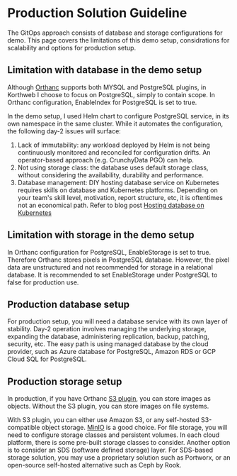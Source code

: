 # Production Solution Guideline

The GitOps approach consists of database and storage configurations for demo. This page covers the limitations of this demo setup, considrations for scalability and options for production setup.

## Limitation with database in the demo setup
Although [Orthanc](https://book.orthanc-server.com/faq/orthanc-storage.html?highlight=database) supports both MYSQL and PostgreSQL plugins, in Korthweb I choose to focus on PostgreSQL, simply to contain scope. In Orthanc configuration, EnableIndex for PostgreSQL is set to true.

In the demo setup, I used Helm chart to configure PostgreSQL service, in its own namespace in the same cluster. While it automates the configuration, the following day-2 issues will surface:

1. Lack of immutability: any workload deployed by Helm is not being continuously monitored and reconciled for configuration drifts. An operator-based approach (e.g. CrunchyData PGO) can help.
2. Not using storage class: the database uses default storage class, without considering the availability, durability and performance.
3. Database management: DIY hosting database service on Kubernetes requires skills on database and Kubernetes platforms. Depending on your team's skill level, motivation, report structure, etc, it is oftentimes not an economical path. Refer to blog post [Hosting database on Kubernetes](https://www.digihunch.com/2022/05/hosting-database-on-kubernetes/)

## Limitation with storage in the demo setup
In Orthanc configuration for PostgreSQL, EnableStorage is set to true. Therefore Orthanc stores pixels in PostgreSQL database. However, the pixel data are unstructured and not recommended for storage in a relational database. It is recommended to set EnableStorage under PostgreSQL to false for production use.

## Production database setup
For production setup, you will need a database service with its own layer of stability. Day-2 operation involves managing the underlying storage, expanding the database, administering replication, backup, patching, security, etc. The easy path is using managed database by the cloud provider, such as Azure database for PostgreSQL, Amazon RDS or GCP Cloud SQL for PostgreSQL. 

## Production storage setup
In production, if you have Orthanc [S3 plugin](https://book.orthanc-server.com/plugins/object-storage.html), you can store images as objects. Without the S3 plugin, you can store images on file systems. 

With S3 plugin, you can either use Amazon S3, or any self-hosted S3-compatible object storage. [MinIO](https://min.io/) is a good choice. 
For file storage, you will need to configure storage classes and persistent volumes. In each cloud platform, there is some pre-built storage classes to consider. Another option is to consider an SDS (software defined storage) layer. For SDS-based storage solution, you may use a proprietary solution such as Portworx, or an open-source self-hosted alternative such as Ceph by Rook. 